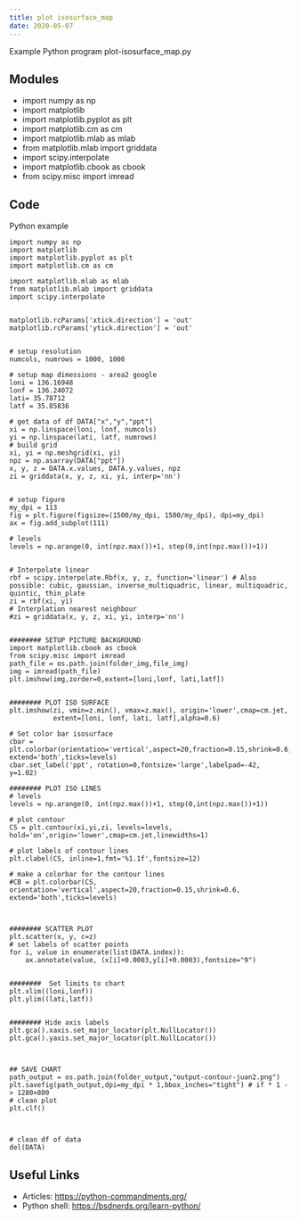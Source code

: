 ```yaml
---
title: plot isosurface_map
date: 2020-05-07
---
```

Example Python program plot-isosurface_map.py

## Modules

* import numpy as np
* import matplotlib
* import matplotlib.pyplot as plt
* import matplotlib.cm as cm
* import matplotlib.mlab as mlab
* from matplotlib.mlab import griddata
* import scipy.interpolate
* import matplotlib.cbook as cbook
* from scipy.misc import imread

## Code

Python example

    import numpy as np
    import matplotlib
    import matplotlib.pyplot as plt
    import matplotlib.cm as cm
    
    import matplotlib.mlab as mlab
    from matplotlib.mlab import griddata
    import scipy.interpolate
    
    
    matplotlib.rcParams['xtick.direction'] = 'out'
    matplotlib.rcParams['ytick.direction'] = 'out'
    
    
    # setup resolution
    numcols, numrows = 1000, 1000
    
    # setup map dimessions - area2 google
    loni = 136.16948
    lonf = 136.24072
    lati= 35.78712
    latf = 35.85836
    
    # get data of df DATA["x","y","ppt"]
    xi = np.linspace(loni, lonf, numcols)
    yi = np.linspace(lati, latf, numrows)
    # build grid
    xi, yi = np.meshgrid(xi, yi)
    npz = np.asarray(DATA["ppt"])
    x, y, z = DATA.x.values, DATA.y.values, npz
    zi = griddata(x, y, z, xi, yi, interp='nn')
    
    
    # setup figure
    my_dpi = 113
    fig = plt.figure(figsize=(1500/my_dpi, 1500/my_dpi), dpi=my_dpi)
    ax = fig.add_subplot(111)
    
    # levels
    levels = np.arange(0, int(npz.max())+1, step(0,int(npz.max())+1))
    
    
    # Interpolate linear
    rbf = scipy.interpolate.Rbf(x, y, z, function='linear') # Also possible: cubic, gaussian, inverse_multiquadric, linear, multiquadric, quintic, thin_plate
    zi = rbf(xi, yi)
    # Interplation nearest neighbour
    #zi = griddata(x, y, z, xi, yi, interp='nn')
    
    
    ######## SETUP PICTURE BACKGROUND
    import matplotlib.cbook as cbook
    from scipy.misc import imread
    path_file = os.path.join(folder_img,file_img)
    img = imread(path_file)
    plt.imshow(img,zorder=0,extent=[loni,lonf, lati,latf])
    
    
    ######## PLOT ISO SURFACE
    plt.imshow(zi, vmin=z.min(), vmax=z.max(), origin='lower',cmap=cm.jet,
               extent=[loni, lonf, lati, latf],alpha=0.6)
    
    # Set color bar isosurface    
    cbar = plt.colorbar(orientation='vertical',aspect=20,fraction=0.15,shrink=0.6, extend='both',ticks=levels)
    cbar.set_label('ppt', rotation=0,fontsize='large',labelpad=-42, y=1.02)
    
    ######## PLOT ISO LINES
    # levels
    levels = np.arange(0, int(npz.max())+1, step(0,int(npz.max())+1))
    
    # plot contour
    CS = plt.contour(xi,yi,zi, levels=levels, hold='on',origin='lower',cmap=cm.jet,linewidths=1)
    
    # plot labels of contour lines
    plt.clabel(CS, inline=1,fmt='%1.1f',fontsize=12)
    
    # make a colorbar for the contour lines
    #CB = plt.colorbar(CS, orientation='vertical',aspect=20,fraction=0.15,shrink=0.6, extend='both',ticks=levels)
    
    
    
    ######## SCATTER PLOT
    plt.scatter(x, y, c=z)
    # set labels of scatter points
    for i, value in enumerate(list(DATA.index)):
        ax.annotate(value, (x[i]+0.0003,y[i]+0.0003),fontsize="9")
    
    
    ########  Set limits to chart
    plt.xlim((loni,lonf))
    plt.ylim((lati,latf))
    
    
    ######## Hide axis labels
    plt.gca().xaxis.set_major_locator(plt.NullLocator())
    plt.gca().yaxis.set_major_locator(plt.NullLocator())
    
    
    
    ## SAVE CHART
    path_output = os.path.join(folder_output,"output-contour-juan2.png")
    plt.savefig(path_output,dpi=my_dpi * 1,bbox_inches="tight") # if * 1 -> 1280×800
    # clean plot
    plt.clf()
    
    
    
    # clean df of data
    del(DATA)
    

## Useful Links

- Articles: https://python-commandments.org/
- Python shell: https://bsdnerds.org/learn-python/
